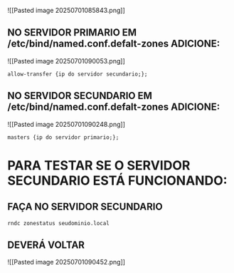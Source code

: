 

![[Pasted image 20250701085843.png]]


## NO SERVIDOR PRIMARIO EM /etc/bind/named.conf.defalt-zones ADICIONE:

![[Pasted image 20250701090053.png]]


```
allow-transfer {ip do servidor secundario;};
```



## NO SERVIDOR SECUNDARIO EM /etc/bind/named.conf.defalt-zones ADICIONE:

![[Pasted image 20250701090248.png]]

```
masters {ip do servidor primario;};
```

# PARA TESTAR SE O SERVIDOR SECUNDARIO ESTÁ FUNCIONANDO:

## FAÇA NO SERVIDOR SECUNDARIO

```
rndc zonestatus seudominio.local
```

## DEVERÁ VOLTAR

![[Pasted image 20250701090452.png]]
